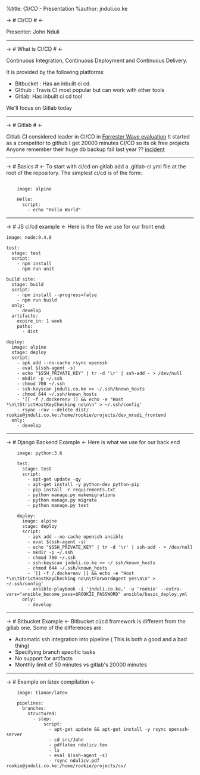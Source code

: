 %title: CI/CD - Presentation 
%author: jnduli.co.ke 

-> # CI/CD # <-

Presenter: John Nduli

******

-> # What is CI/CD # <-

Continuous Integration, Continuous Deployment and Continuous
Delivery.

It is provided by the following platforms:

+ Bitbucket : Has an inbuilt ci cd.
+ GIthub : Travis CI most popular but can work with other tools
+ Gitlab: Has inbuilt ci cd tool

We'll focus on Gitlab today

******

-> # Gitlab # <-

Gitlab CI considered leader in CI/CD in 
[Forrester Wave evaluation](https://reprints.forrester.com/#/assets/2/921/RES137261/reports)
It started as a competitor to github
I get 20000 minutes CI/CD so its ok free projects
Anyone remember their huge db backup fail last year ??
[incident](https://about.gitlab.com/2017/02/01/gitlab-dot-com-database-incident/)

******

-> # Basics # <-
To start with ci/cd on gitlab add a .gitlab-ci.yml file at the
root of the repository. The simplest ci/cd is of the form:

~~~

    image: alpine

    Hello:
      script:
        - echo "Hello World"

~~~

******

-> # JS ci/cd example <-
Here is the file we use for our front end:

~~~
image: node:9.4.0

test:
  stage: test
  script:
    - npm install
    - npm run unit

build site:
  stage: build
  script:
    - npm install --progress=false
    - npm run build
  only:
    - develop
  artifacts:
    expire_in: 1 week
    paths:
      - dist

deploy:
  image: alpine
  stage: deploy
  script:
    - apk add --no-cache rsync openssh
    - eval $(ssh-agent -s)
    - echo "$SSH_PRIVATE_KEY" | tr -d '\r' | ssh-add - > /dev/null
    - mkdir -p ~/.ssh
    - chmod 700 ~/.ssh
    - ssh-keyscan jnduli.co.ke >> ~/.ssh/known_hosts
    - chmod 644 ~/.ssh/known_hosts
    - '[[ -f /.dockerenv ]] && echo -e "Host *\n\tStrictHostKeyChecking no\n\n" > ~/.ssh/config'
    - rsync -rav --delete dist/ rookie@jnduli.co.ke:/home/rookie/projects/dev_mradi_frontend
  only: 
    - develop
~~~

******

-> # Django Backend Example <-
Here is what we use for our back end

~~~
    image: python:3.6

    test:
      stage: test
      script:
        - apt-get update -qy
        - apt-get install -y python-dev python-pip
        - pip install -r requirements.txt
        - python manage.py makemigrations
        - python manage.py migrate
        - python manage.py test

    deploy:
      image: alpine
      stage: deploy
      script:
        - apk add --no-cache openssh ansible
        - eval $(ssh-agent -s)
        - echo "$SSH_PRIVATE_KEY" | tr -d '\r' | ssh-add - > /dev/null
        - mkdir -p ~/.ssh
        - chmod 700 ~/.ssh
        - ssh-keyscan jnduli.co.ke >> ~/.ssh/known_hosts
        - chmod 644 ~/.ssh/known_hosts
        - '[[ -f /.dockerenv ]] && echo -e "Host *\n\tStrictHostKeyChecking no\n\tForwardAgent yes\n\n" > ~/.ssh/config'
        - ansible-playbook -i 'jnduli.co.ke,' -u 'rookie' --extra-vars="ansible_become_pass=$ROOKIE_PASSWORD" ansible/basic_deploy.yml
      only: 
        - develop
~~~



*****

-> # Bitbucket Example <-
Bitbucket ci/cd framework is different from the gillab one. Some
of the differences are:

+ Automatic ssh integration into pipeline ( This is both a good
  and a bad thing)
+ Specifying branch specific tasks
+ No support for artifacts
+ Monthly limit of 50 minutes vs gitlab's 20000 minutes

*****

-> # Example on latex compilation <-

~~~
    image: tianon/latex

    pipelines:
      branches:
        structured:
          - step:
              script:
                - apt-get update && apt-get install -y rsync openssh-server
                - cd src/John
                - pdflatex ndulicv.tex
                - ls
                - eval $(ssh-agent -s)
                - rsync ndulicv.pdf rookie@jnduli.co.ke:/home/rookie/projects/cv/
~~~


